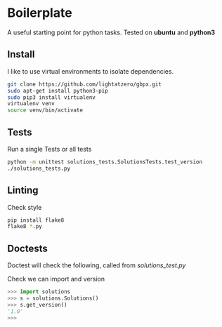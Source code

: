 # Boilerplate

A useful starting point for python tasks.
Tested on **ubuntu** and **python3**

## Install

I like to use virtual environments to isolate dependencies.

```bash
git clone https://github.com/lightatzero/gbpx.git
sudo apt-get install python3-pip
sudo pip3 install virtualenv
virtualenv venv
source venv/bin/activate
```

## Tests

Run a single Tests or all tests

```bash
python -m unittest solutions_tests.SolutionsTests.test_version
./solutions_tests.py
```

## Linting

Check style

```bash
pip install flake8
flake8 *.py 
```

## Doctests

Doctest will check the following,
called from *solutions_test.py*

Check we can import and version
```python
>>> import solutions
>>> s = solutions.Solutions()
>>> s.get_version()
'1.0'
>>> 
```

